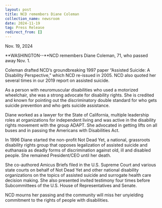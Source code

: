 ```yaml
---
layout: post
title: NCD remembers Diane Coleman
collection_name: newsroom
date: 2024-11-19
tag: Press Release
redirect_from: []
---
```

Nov. 19, 2024

**WASHINGTON--**NCD remembers Diane Coleman, 71, who passed away Nov. 1.

Coleman drafted NCD’s groundbreaking 1997 paper “Assisted Suicide: A Disability Perspective,” which NCD re-issued in 2005. NCD also quoted her several times in our 2019 report on assisted suicide.

As a person with neuromuscular disabilities who used a motorized wheelchair, she was a strong advocate for disability rights. She is credited and known for pointing out the discriminatory double standard for who gets suicide prevention and who gets suicide assistance. 

Diane worked as a lawyer for the State of California, multiple leadership roles at organizations for independent living and was active in the disability rights movement with the group ADAPT. She advocated in getting lifts on all buses and in passing the Americans with Disabilities Act.

In 1996 Diane started the non-profit Not Dead Yet, a national, grassroots disability rights group that opposes legalization of assisted suicide and euthanasia as deadly forms of discrimination against old, ill and disabled people. She remained President/CEO until her death. 

She co-authored Amicus Briefs filed in the U.S. Supreme Court and various state courts on behalf of Not Dead Yet and other national disability organizations on the topics of assisted suicide and surrogate health care decision making. She also presented invited testimony four times before Subcommittees of the U.S. House of Representatives and Senate.

NCD mourns her passing and the community will miss her unyielding commitment to the rights of people with disabilities.
